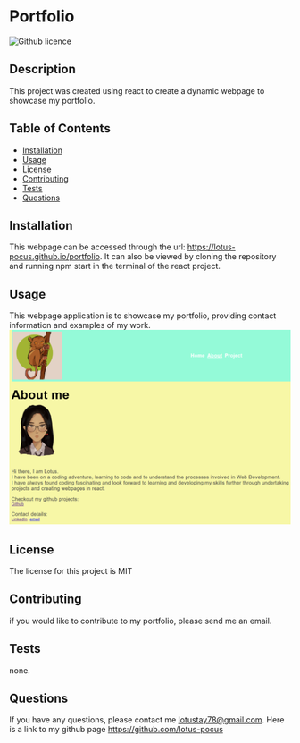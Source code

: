 # Portfolio
  ![Github licence](http://img.shields.io/badge/license-MIT-yellow.svg)


  ## Description
  This project was created using react to create a dynamic webpage to showcase my portfolio.

  ## Table of Contents
  - [Installation](#installation)
  - [Usage](#usage)
  - [License](#license)
  - [Contributing](#contributing)
  - [Tests](#tests)
  - [Questions](#questions)

  ## Installation
  This webpage can be accessed through the url: https://lotus-pocus.github.io/portfolio. It can also be viewed by cloning the repository and running npm start in the terminal of the react project.

  ## Usage
  This webpage application is to showcase my portfolio, providing contact information and examples of my work.
  <img src =./src/image/webpage_screenshot.png>

  ## License
  The license for this project is MIT

  ## Contributing
  if you would like to contribute to my portfolio, please send me an email.

  ## Tests
  none.

  ## Questions
  If you have any questions, please contact me lotustay78@gmail.com. Here is a link to my github page https://github.com/lotus-pocus
